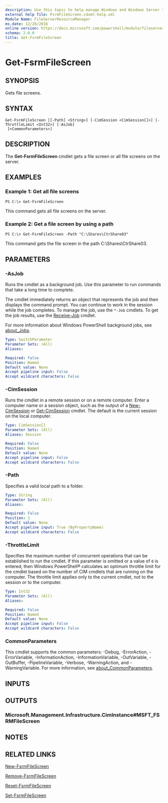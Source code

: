 ```yaml
---
description: Use this topic to help manage Windows and Windows Server technologies with Windows PowerShell.
external help file: FsrmFileScreen.cdxml-help.xml
Module Name: FileServerResourceManager
ms.date: 12/20/2016
online version: https://docs.microsoft.com/powershell/module/fileserverresourcemanager/get-fsrmfilescreen?view=windowsserver2016-ps&wt.mc_id=ps-gethelp
schema: 2.0.0
title: Get-FsrmFileScreen
---
```


# Get-FsrmFileScreen

## SYNOPSIS
Gets file screens.

## SYNTAX

```
Get-FsrmFileScreen [[-Path] <String>] [-CimSession <CimSession[]>] [-ThrottleLimit <Int32>] [-AsJob]
 [<CommonParameters>]
```

## DESCRIPTION
The **Get-FsrmFileScreen** cmdlet gets a file screen or all file screens on the server.

## EXAMPLES

### Example 1: Get all file screens
```
PS C:\> Get-FsrmFileScreen
```

This command gets all file screens on the server.

### Example 2: Get a file screen by using a path
```
PS C:\> Get-FsrmFileScreen -Path "C:\Shares\CtrShare03"
```

This command gets the file screen in the path C:\Shares\CtrShare03.

## PARAMETERS

### -AsJob
Runs the cmdlet as a background job. Use this parameter to run commands that take a long time to complete. 

The cmdlet immediately returns an object that represents the job and then displays the command prompt. 
You can continue to work in the session while the job completes. 
To manage the job, use the `*-Job` cmdlets. 
To get the job results, use the [Receive-Job](https://go.microsoft.com/fwlink/?LinkID=113372) cmdlet. 

For more information about Windows PowerShell background jobs, see [about_Jobs](https://go.microsoft.com/fwlink/?LinkID=113251).

```yaml
Type: SwitchParameter
Parameter Sets: (All)
Aliases: 

Required: False
Position: Named
Default value: None
Accept pipeline input: False
Accept wildcard characters: False
```

### -CimSession
Runs the cmdlet in a remote session or on a remote computer.
Enter a computer name or a session object, such as the output of a [New-CimSession](https://go.microsoft.com/fwlink/p/?LinkId=227967) or [Get-CimSession](https://go.microsoft.com/fwlink/p/?LinkId=227966) cmdlet.
The default is the current session on the local computer.

```yaml
Type: CimSession[]
Parameter Sets: (All)
Aliases: Session

Required: False
Position: Named
Default value: None
Accept pipeline input: False
Accept wildcard characters: False
```

### -Path
Specifies a valid local path to a folder.

```yaml
Type: String
Parameter Sets: (All)
Aliases: 

Required: False
Position: 1
Default value: None
Accept pipeline input: True (ByPropertyName)
Accept wildcard characters: False
```

### -ThrottleLimit
Specifies the maximum number of concurrent operations that can be established to run the cmdlet.
If this parameter is omitted or a value of `0` is entered, then Windows PowerShell® calculates an optimum throttle limit for the cmdlet based on the number of CIM cmdlets that are running on the computer.
The throttle limit applies only to the current cmdlet, not to the session or to the computer.

```yaml
Type: Int32
Parameter Sets: (All)
Aliases: 

Required: False
Position: Named
Default value: None
Accept pipeline input: False
Accept wildcard characters: False
```

### CommonParameters
This cmdlet supports the common parameters: -Debug, -ErrorAction, -ErrorVariable, -InformationAction, -InformationVariable, -OutVariable, -OutBuffer, -PipelineVariable, -Verbose, -WarningAction, and -WarningVariable. For more information, see [about_CommonParameters](https://go.microsoft.com/fwlink/?LinkID=113216).

## INPUTS

## OUTPUTS

### Microsoft.Management.Infrastructure.CimInstance#MSFT_FSRMFileScreen

## NOTES

## RELATED LINKS

[New-FsrmFileScreen](./New-FsrmFileScreen.md)

[Remove-FsrmFileScreen](./Remove-FsrmFileScreen.md)

[Reset-FsrmFileScreen](./Reset-FsrmFileScreen.md)

[Set-FsrmFileScreen](./Set-FsrmFileScreen.md)

